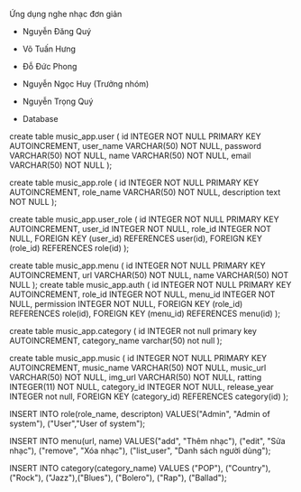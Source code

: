 Ứng dụng nghe nhạc đơn giản
- Nguyễn Đăng Quý
- Võ Tuấn Hưng
- Đỗ Đức Phong
- Nguyễn Ngọc Huy (Trưởng nhóm)
- Nguyễn Trọng Quý

- Database

create table music_app.user (
    id INTEGER NOT NULL PRIMARY KEY AUTOINCREMENT,
    user_name VARCHAR(50) NOT NULL,
    password VARCHAR(50) NOT NULL,
    name VARCHAR(50) NOT NULL,
    email VARCHAR(50) NOT NULL
);

create table music_app.role (
    id INTEGER NOT NULL PRIMARY KEY AUTOINCREMENT,
    role_name VARCHAR(50) NOT NULL,
    description text NOT NULL
);

create table music_app.user_role (
    id INTEGER NOT NULL PRIMARY KEY AUTOINCREMENT,
     user_id INTEGER NOT NULL,
     role_id INTEGER NOT NULL,
     FOREIGN KEY (user_id) REFERENCES user(id),
     FOREIGN KEY (role_id) REFERENCES role(id)
);


create table music_app.menu (
    id INTEGER NOT NULL PRIMARY KEY AUTOINCREMENT,
    url VARCHAR(50) NOT NULL,
    name VARCHAR(50) NOT NULL
);
create table music_app.auth (
    id INTEGER NOT NULL PRIMARY KEY AUTOINCREMENT,
    role_id INTEGER NOT NULL,
    menu_id INTEGER NOT NULL,
    permission INTEGER NOT NULL,
    FOREIGN KEY (role_id) REFERENCES role(id),
    FOREIGN KEY (menu_id) REFERENCES menu(id)
);

create table music_app.category (
    id INTEGER not null primary key AUTOINCREMENT,
    category_name varchar(50) not null
);

create table music_app.music (
    id INTEGER NOT NULL PRIMARY KEY AUTOINCREMENT,
    music_name VARCHAR(50) NOT NULL,
    music_url VARCHAR(50) NOT NULL,
    img_url VARCHAR(50) NOT NULL,
    ratting INTEGER(11) NOT NULL,
    category_id INTEGER NOT NULL,
    release_year INTEGER not null,
    FOREIGN KEY (category_id) REFERENCES category(id)
);

INSERT INTO role(role_name, descripton) VALUES("Admin", "Admin of system"),
("User","User of system");

INSERT INTO menu(url, name) VALUES("add", "Thêm nhạc"),
("edit", "Sửa nhạc"),
("remove", "Xóa nhạc"),
("list_user", "Danh sách người dùng");

INSERT INTO category(category_name) VALUES ("POP"), ("Country"), ("Rock"),
("Jazz"),("Blues"), ("Bolero"), ("Rap"), ("Ballad");

